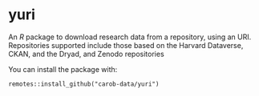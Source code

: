 # yuri

An *R* package to download research data from a repository, using an URI. Repositories supported include those based on the Harvard Dataverse, CKAN, and the Dryad, and Zenodo repositories

You can install the package with: 

```
remotes::install_github("carob-data/yuri")
```
